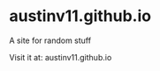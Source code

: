 austinv11.github.io
===================

A site for random stuff


Visit it at: austinv11.github.io
